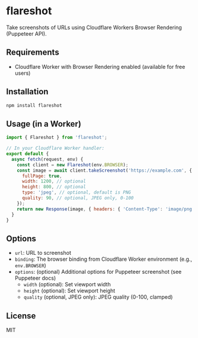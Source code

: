 # flareshot

Take screenshots of URLs using Cloudflare Workers Browser Rendering (Puppeteer API).

## Requirements
- Cloudflare Worker with Browser Rendering enabled (available for free users)

## Installation

```sh
npm install flareshot
```

## Usage (in a Worker)

```js
import { Flareshot } from 'flareshot';

// In your Cloudflare Worker handler:
export default {
  async fetch(request, env) {
    const client = new Flareshot(env.BROWSER);
    const image = await client.takeScreenshot('https://example.com', {
      fullPage: true,
      width: 1200, // optional
      height: 800, // optional
      type: 'jpeg', // optional, default is PNG
      quality: 90, // optional, JPEG only, 0-100
    });
    return new Response(image, { headers: { 'Content-Type': 'image/png' } });
  }
}
```

## Options
- `url`: URL to screenshot
- `binding`: The browser binding from Cloudflare Worker environment (e.g., `env.BROWSER`)
- `options`: (optional) Additional options for Puppeteer screenshot (see Puppeteer docs)
  - `width` (optional): Set viewport width
  - `height` (optional): Set viewport height
  - `quality` (optional, JPEG only): JPEG quality (0-100, clamped)

## License
MIT
